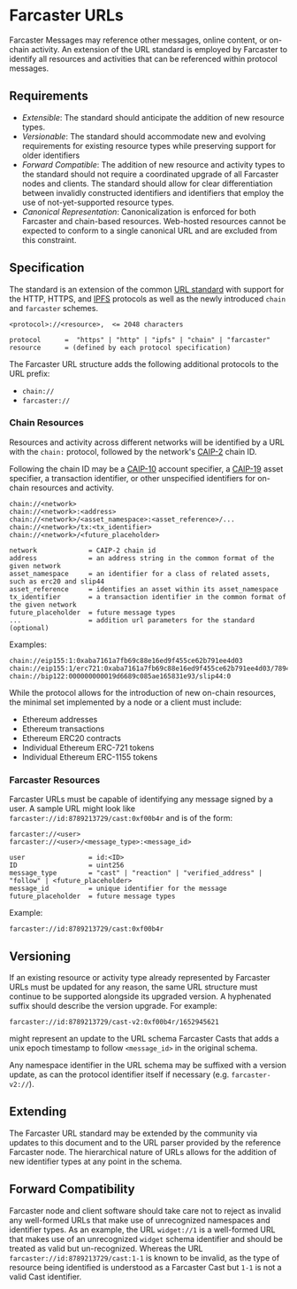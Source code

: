 # Farcaster URLs

Farcaster Messages may reference other messages, online content, or on-chain activity. An extension of the URL standard is employed by Farcaster to identify all resources and activities that can be referenced within protocol messages. 

## Requirements

- *Extensible*: The standard should anticipate the addition of new resource types.
- *Versionable*: The standard should accommodate new and evolving requirements for existing resource types while preserving support for older identifiers
- *Forward Compatible*: The addition of new resource and activity types to the standard should not require a coordinated upgrade of all Farcaster nodes and clients. The standard should allow for clear differentiation between invalidly constructed identifiers and identifiers that employ the use of not-yet-supported resource types.
- *Canonical Representation*: Canonicalization is enforced for both Farcaster and chain-based resources. Web-hosted resources cannot be expected to conform to a single canonical URL and are excluded from this constraint.

## Specification

The standard is an extension of the common [URL standard](https://datatracker.ietf.org/doc/html/rfc1738) with support for the HTTP, HTTPS, and [IPFS](https://docs.ipfs.io/how-to/address-ipfs-on-web/#native-urls) protocols as well as the newly introduced `chain` and `farcaster` schemes.

```
<protocol>://<resource>,  <= 2048 characters

protocol      =  "https" | "http" | "ipfs" | "chain" | "farcaster"
resource      = (defined by each protocol specification)
```

The Farcaster URL structure adds the following additional protocols to the URL prefix:

- `chain://`
- `farcaster://`

### Chain Resources

Resources and activity across different networks will be identified by a URL with the `chain:` protocol, followed by the network's [CAIP-2](https://github.com/ChainAgnostic/CAIPs/blob/master/CAIPs/caip-2.md) chain ID.

Following the chain ID may be a [CAIP-10](https://github.com/ChainAgnostic/CAIPs/blob/master/CAIPs/caip-10.md) account specifier, a [CAIP-19](https://github.com/ChainAgnostic/CAIPs/blob/master/CAIPs/caip-19.md) asset specifier, a transaction identifier, or other unspecified identifiers for on-chain resources and activity.

```
chain://<network>
chain://<network>:<address>
chain://<network>/<asset_namespace>:<asset_reference>/...
chain://<network>/tx:<tx_identifier>
chain://<network>/<future_placeholder>

network             = CAIP-2 chain id
address             = an address string in the common format of the given network
asset_namespace     = an identifier for a class of related assets, such as erc20 and slip44
asset_reference     = identifies an asset within its asset_namespace
tx_identifier       = a transaction identifier in the common format of the given network
future_placeholder  = future message types
...                 = addition url parameters for the standard (optional)
```

Examples:

```
chain://eip155:1:0xaba7161a7fb69c88e16ed9f455ce62b791ee4d03
chain://eip155:1/erc721:0xaba7161a7fb69c88e16ed9f455ce62b791ee4d03/7894
chain://bip122:000000000019d6689c085ae165831e93/slip44:0
```

While the protocol allows for the introduction of new on-chain resources, the minimal set implemented by a node or a client must include:

- Ethereum addresses
- Ethereum transactions
- Ethereum ERC20 contracts
- Individual Ethereum ERC-721 tokens
- Individual Ethereum ERC-1155 tokens

### Farcaster Resources

Farcaster URLs must be capable of identifying any message signed by a user. A sample URL might look like `farcaster://id:8789213729/cast:0xf00b4r` and is of the form:

```
farcaster://<user>
farcaster://<user>/<message_type>:<message_id>

user                = id:<ID>
ID                  = uint256
message_type        = "cast" | "reaction" | "verified_address" | "follow" | <future_placeholder>
message_id          = unique identifier for the message
future_placeholder  = future message types
```

Example:

```
farcaster://id:8789213729/cast:0xf00b4r
```

## Versioning

If an existing resource or activity type already represented by Farcaster URLs must be updated for any reason, the same URL structure must continue to be supported alongside its upgraded version. A hyphenated suffix should describe the version upgrade. For example:

```
farcaster://id:8789213729/cast-v2:0xf00b4r/1652945621
```

might represent an update to the URL schema Farcaster Casts that adds a unix epoch timestamp to follow `<message_id>` in the original schema.

Any namespace identifier in the URL schema may be suffixed with a version update, as can the protocol identifier itself if necessary (e.g. `farcaster-v2://`).

## Extending

The Farcaster URL standard may be extended by the community via updates to this document and to the URL parser provided by the reference Farcaster node. The hierarchical nature of URLs allows for the addition of new identifier types at any point in the schema.

## Forward Compatibility

Farcaster node and client software should take care not to reject as invalid any well-formed URLs that make use of unrecognized namespaces and identifier types. As an example, the URL `widget://1` is a well-formed URL that makes use of an unrecognized `widget` schema identifier and should be treated as valid but un-recognized. Whereas the URL `farcaster://id:8789213729/cast:1-1` is known to be invalid, as the type of resource being identified is understood as a Farcaster Cast but `1-1` is not a valid Cast identifier.
